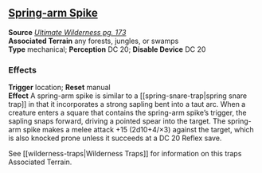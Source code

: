 ## [Spring-arm Spike](https://www.aonprd.com/Traps.aspx?ItemName=Spring-arm%20Spike)

**Source** [_Ultimate Wilderness pg. 173_](http://paizo.com/products/btpy9ujo)  
**Associated Terrain** any forests, jungles, or swamps  
**Type** mechanical; **Perception** DC 20; **Disable Device** DC 20

### Effects

**Trigger** location; **Reset** manual  
**Effect** A spring-arm spike is similar to a [[spring-snare-trap|spring snare trap]] in that it incorporates a strong sapling bent into a taut arc. When a creature enters a square that contains the spring-arm spike’s trigger, the sapling snaps forward, driving a pointed spear into the target. The spring-arm spike makes a melee attack +15 (2d10+4/×3) against the target, which is also knocked prone unless it succeeds at a DC 20 Reflex save.  
  
See [[wilderness-traps|Wilderness Traps]] for information on this traps Associated Terrain.  
